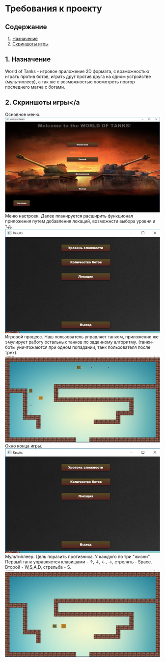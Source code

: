 # Требования к проекту
## Содержание
1. [Назначение](#P1)  
2. [Скриншоты игры](#P2)  
## <a name="P1">1. Назначение </a>
World of Tanks - игровое приложение 2D формата, с возможностью играть против ботов, играть друг против друга на одном устройстве (мультиплеер), а так же с возможностью посмотреть повтор последнего матча с ботами.
## <a name="P2">2. Скриншоты игры</a
Основное меню.<br>
![]( https://github.com/TheAntoshkaBy/Game.World.of.Tanks.aka.my.First.game.project/blob/master/documentation/Screenshots/Menu.jpg)<br>
Меню настроек. Далее планируется расширить функционал приложения путем добавления локаций, возможнсти выбора уровня и т.д.<br>
![](https://github.com/TheAntoshkaBy/Game.World.of.Tanks.aka.my.First.game.project/blob/master/documentation/Screenshots/Settings.jpg)<br>
Игровой процесс. Наш пользователь управляет танком, приложение же эмулирует работу остальных танков по заданному алгоритму. (танки-боты уничтожаются при одном попадании, танк пользователя после трех).<br>
![](https://github.com/TheAntoshkaBy/Game.World.of.Tanks.aka.my.First.game.project/blob/master/documentation/Screenshots/Gameplay.jpg)<br>
Окно конца игры.<br>
![](https://github.com/TheAntoshkaBy/Game.World.of.Tanks.aka.my.First.game.project/blob/master/documentation/Screenshots/GameOverEvent.jpg)<br>
Мультиплеер. Цель поразить противника. У каждого по три "жизни". Первый танк управляется клавишами - ↑, ↓, ←, →, стрелять - Space. Второй - W,S,A,D, стрельба - S.<br>
![](https://github.com/TheAntoshkaBy/Game.World.of.Tanks.aka.my.First.game.project/blob/master/documentation/Screenshots/mult.jpg)<br>
